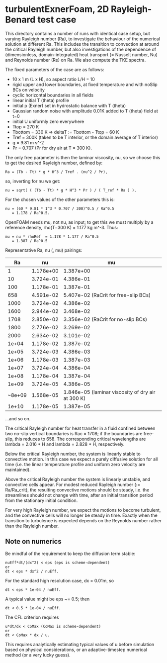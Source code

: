 # turbulentExnerFoam, 2D Rayleigh-Benard test case

This directory contains a number of runs with identical case setup, but varying Rayleigh number (Ra), to investigate the behaviour of the numerical solution at different Ra. This includes the transition to convection at around the critical Rayleigh number, but also investigations of the dependence of (dimensionless, domain-integrated) heat transport (= Nusselt number, Nu) and Reynolds number (Re) on Ra. We also compute the TKE spectra.

The fixed parameters of the case are as follows:

 - 10 x 1 m (L x H), so aspect ratio L/H = 10
 - rigid upper and lower boundaries, at fixed temperature and with noSlip BCs on
   velocity
 - cyclic horizontal boundaries in all fields
 - linear initial T (theta) profile
 - initial p (Exner) set in hydrostatic balance with T (theta)
 - Gaussian random noise with amplitude 0.01K added to T (theta) field at t=0
 - initial U uniformly zero everywhere
 - Ttop = 270 K
 - Tbottom = 330 K
 => deltaT := Tbottom - Ttop = 60 K
 - Tref = 300K (taken to be T interior, or the domain average of T interior)
 - g = 9.81 m s^-2
 - Pr = 0.707 (Pr for dry air at T = 300 K).

The only free parameter is then the laminar viscosity, nu, so we choose this
to get the desired Rayleigh number, defined by:

    Ra = (Tb - Tt) * g * H^3 / Tref . (nu^2 / Pr),

so, inverting for nu we get:

    nu = sqrt( ( (Tb - Tt) * g * H^3 * Pr ) / ( T_ref * Ra ) ).
    
For the chosen values of the other parameters this is:

    nu = (60 * 9.81 * 1^3 * 0.707 / 300)^0.5 / Ra^0.5
       = 1.178 / Ra^0.5.
       
OpenFOAM needs mu, not nu, as input; to get this we must multiply by a reference density, rho(T=300 K) = 1.177 kg m^-3. Thus:

    mu = nu * rhoRef  = 1.178 * 1.177 / Ra^0.5
       = 1.387 / Ra^0.5
       
Representative Ra, nu (, mu) pairings:

  Ra        | nu            | mu
  ----------|---------------|-------------
  1         | 1.178e+00     | 1.387e+00
  10        | 3.724e-01     | 4.386e-01
  100       | 1.178e-01     | 1.387e-01
  658       | 4.591e-02     | 5.407e-02      (RaCrit for free-slip BCs)
  1000      | 3.724e-02     | 4.386e-02
  1600      | 2.944e-02     | 3.468e-02
  1708      | 2.850e-02     | 3.356e-02      (RaCrit for no-slip BCs)
  1800      | 2.776e-02     | 3.269e-02
  2000      | 2.634e-02     | 3.101e-02
  1e+04     | 1.178e-02     | 1.387e-02
  1e+05     | 3.724e-03     | 4.386e-03
  1e+06     | 1.178e-03     | 1.387e-03
  1e+07     | 3.724e-04     | 4.386e-04
  1e+08     | 1.178e-04     | 1.387e-04
  1e+09     | 3.724e-05     | 4.386e-05
  ~8e+09    | 1.568e-05     | 1.846e-05      (laminar viscosity of dry air at 300 K)
  1e+10     | 1.178e-05     | 1.387e-05
...and so on.
           
The critical Rayleigh number for heat transfer in a fluid confined between two 
no-slip vertical boundaries is Rac = 1708; if the boundaries are free-slip, this
reduces to 658. The corresponding critical wavelengths are lambda = 2.016 * H 
and lambda = 2.828 * H, respectively.

Below the critical Rayleigh number, the system is linearly stable to convective motion. In this case we 
expect a purely diffusive solution for all time (i.e. the linear temperature profile and uniform zero velocity are maintained).

Above the critical Rayleigh number the system is linearly unstable, and convective cells appear. For modest reduced Rayleigh number (:= Ra/Ra_crit), the resulting convective motions should be steady, i.e. the streamlines should not change with time, after an initial transition period from the stationary initial condition.

For very high Rayleigh number, we expect the motions to become turbulent, and the convective cells will no longer be steady in time. Exactly when the transition to turbulence is expected depends on the Reynolds number rather than the Rayleigh number.

## Note on numerics
Be mindful of the requirement to keep the diffusion term stable: 

    nuEff*dt/(dx^2) < eps (eps is scheme-dependent)
    or
    dt < eps * dx^2 / nuEff.
    
For the standard high resolution case, dx = 0.01m, so

    dt < eps * 1e-04 / nuEff.
    
A typical value might be eps ~= 0.5; then

    dt < 0.5 * 1e-04 / nuEff.
    
The CFL criterion requires 

    u*dt/dx < CoMax (CoMax is scheme-dependent)
    or
    dt < CoMax * dx / u.
    
This requires analytically estimating typical values of u before simulation based on physical considerations, or an adaptive-timestep numerical method (or a very lucky guess).

